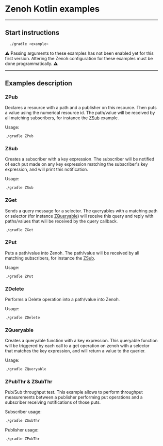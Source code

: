 # Zenoh Kotlin examples

----

## Start instructions



```bash
  ./gradle <example>
```

:warning: Passing arguments to these examples has not been enabled yet for this first version. Altering the Zenoh
configuration for these examples must be done programmatically. :warning:

---- 

## Examples description

### ZPub

Declares a resource with a path and a publisher on this resource. Then puts a value using the numerical resource id.
The path/value will be received by all matching subscribers, for instance the [ZSub](#zsub) example.

Usage:

```bash
./gradle ZPub
```

### ZSub
Creates a subscriber with a key expression.
The subscriber will be notified of each put made on any key expression matching
the subscriber's key expression, and will print this notification.

Usage:

```bash
./gradle ZSub
```

### ZGet

Sends a query message for a selector.
The queryables with a matching path or selector (for instance [ZQueryable](#zqueryable))
will receive this query and reply with paths/values that will be received by the query callback.

```bash
./gradle ZGet
```

### ZPut

Puts a path/value into Zenoh.
The path/value will be received by all matching subscribers, for instance the [ZSub](#zsub).

Usage:

```bash
./gradle ZPut
```

### ZDelete
Performs a Delete operation into a path/value into Zenoh.

Usage:

```bash
./gradle ZDelete
```

### ZQueryable

Creates a queryable function with a key expression.
This queryable function will be triggered by each call to a get operation on zenoh
with a selector that matches the key expression, and will return a value to the querier.

Usage:

```bash
./gradle ZQueryable
```

### ZPubThr & ZSubThr

Pub/Sub throughput test.
This example allows to perform throughput measurements between a publisher performing
put operations and a subscriber receiving notifications of those puts.

Subscriber usage:

```bash
./gradle ZSubThr
```

Publisher usage:

```bash
./gradle ZPubThr
```
